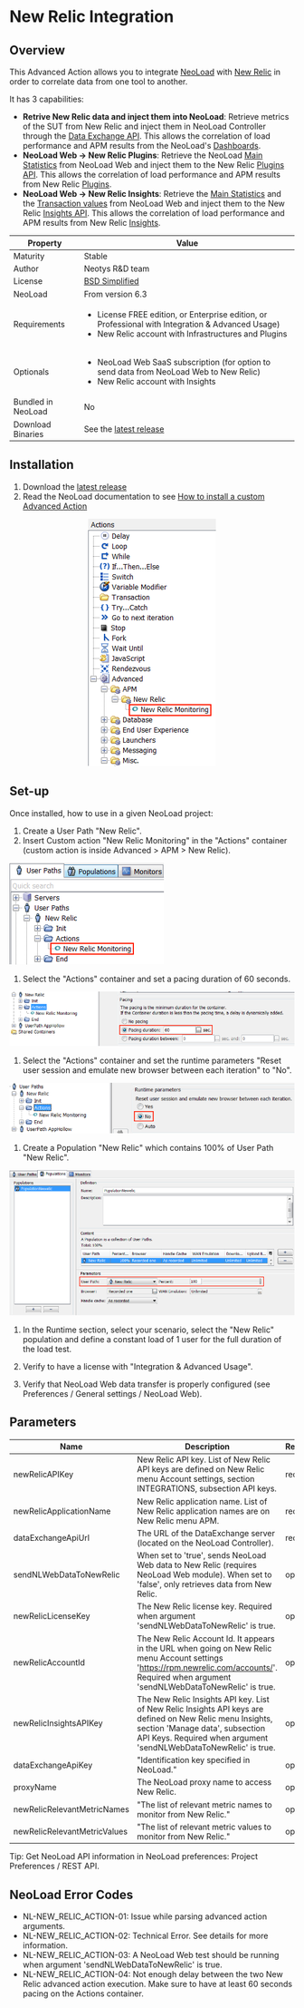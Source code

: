 # New Relic Integration

## Overview

This Advanced Action allows you to integrate [NeoLoad](https://www.neotys.com/neoload/overview) with [New Relic](https://newrelic.com/) in order to correlate data from one tool to another. 

It has 3 capabilities: 
* **Retrive New Relic data and inject them into NeoLoad**: Retrieve metrics of the SUT from New Relic and inject them in NeoLoad Controller through the [Data Exchange API](https://www.neotys.com/documents/doc/neoload/latest/en/html/#7676.htm). This allows the correlation of load performance and APM results from the NeoLoad's [Dashboards](https://www.neotys.com/documents/doc/neoload/latest/en/html/#1440.htm).
* **NeoLoad Web -> New Relic Plugins**: Retrieve the NeoLoad [Main Statistics](https://www.neotys.com/documents/doc/nlweb/latest/en/html/#22968.htm) from NeoLoad Web and inject them to the New Relic [Plugins API](https://docs.newrelic.com/docs/plugins/plugin-developer-resources/developer-reference/work-directly-plugin-api). This allows the correlation of load performance and APM results from New Relic [Plugins](https://newrelic.com/plugins).
* **NeoLoad Web -> New Relic Insights**: Retrieve the [Main Statistics](https://www.neotys.com/documents/doc/nlweb/latest/en/html/#22968.htm) and the [Transaction values](https://www.neotys.com/documents/doc/nlweb/latest/en/html/#26321.htm) from NeoLoad Web and inject them to the New Relic [Insights API](https://docs.newrelic.com/docs/insights/insights-data-sources/custom-data/insert-custom-events-insights-api). This allows the correlation of load performance and APM results from New Relic [Insights](https://newrelic.com/insights).

| Property | Value |
| ----------------    | ----------------   |
| Maturity | Stable |
| Author | Neotys R&D team |
| License           | [BSD Simplified](https://www.neotys.com/documents/legal/bsd-neotys.txt) |
| NeoLoad         | From version 6.3|
| Requirements | <ul><li>License FREE edition, or Enterprise edition, or Professional with Integration & Advanced Usage)</li><li>New Relic account with Infrastructures and Plugins</li></ul>|
| Optionals | <ul><li>NeoLoad Web SaaS subscription (for option to send data from NeoLoad Web to New Relic)</li><li>New Relic account with Insights</li></ul>|
| Bundled in NeoLoad | No |
| Download Binaries    | See the [latest release](https://github.com/Neotys-Labs/NewRelic/releases/latest)|


## Installation

1. Download the [latest release](https://github.com/Neotys-Labs/NewRelic/releases/latest)
1. Read the NeoLoad documentation to see [How to install a custom Advanced Action](https://www.neotys.com/documents/doc/neoload/latest/en/html/#25928.htm)

<p align="center"><img src="/screenshots/new_relic_advanced_action.png" alt="New Relic Advanced Action" /></p>

## Set-up

Once installed, how to use in a given NeoLoad project:

1. Create a User Path "New Relic".
1. Insert Custom action "New Relic Monitoring" in the "Actions" container (custom action is inside Advanced > APM > New Relic).

![New Relic User Path](/screenshots/new_relic_user_path.png "New Relic User Path")

1. Select the "Actions" container and set a pacing duration of 60 seconds.

![Action's Pacing](/screenshots/actions_container_pacing.png "Action's Pacing")

1. Select the "Actions" container and set the runtime parameters "Reset user session and emulate new browser between each iteration" to "No".

![Action's Runtime parameters](/screenshots/actions_container_reset_iteration_no.png "Action's Runtime parameters")

1. Create a Population "New Relic" which contains 100% of User Path "New Relic".

![New Relic Population](/screenshots/new_relic_population.png "New Relic Population")

1. In the Runtime section, select your scenario, select the "New Relic" population and define a constant load of 1 user for the full duration of the load test.

1. Verify to have a license with "Integration & Advanced Usage".
1. Verify that NeoLoad Web data transfer is properly configured (see Preferences / General settings / NeoLoad Web).

## Parameters

| Name                     | Description       | Required/Optional
| ---------------          | ----------------- |----------------- |
| newRelicAPIKey          |  New Relic API key. List of New Relic API keys are defined on New Relic menu Account settings, section INTEGRATIONS, subsection API keys. |required|
| newRelicApplicationName          | New Relic application name. List of New Relic application names are on New Relic menu APM.  |required|
| dataExchangeApiUrl          | The URL of the DataExchange server (located on the NeoLoad Controller).  |required|
| sendNLWebDataToNewRelic | When set to 'true', sends NeoLoad Web data to New Relic (requires NeoLoad Web module). When set to 'false', only retrieves data from New Relic.  |optional|
| newRelicLicenseKey | The New Relic license key. Required when argument 'sendNLWebDataToNewRelic' is true.  |optional|
| newRelicAccountId | The New Relic Account Id. It appears in the URL when going on New Relic menu Account settings 'https://rpm.newrelic.com/accounts/<accountId>'. Required when argument 'sendNLWebDataToNewRelic' is true. |optional|
| newRelicInsightsAPIKey | The New Relic Insights API key. List of New Relic Insights API keys are defined on New Relic menu Insights, section 'Manage data', subsection API Keys. Required when argument 'sendNLWebDataToNewRelic' is true.  |optional|
| dataExchangeApiKey | "Identification key specified in NeoLoad."  |optional|
| proxyName | The NeoLoad proxy name to access New Relic. |optional|
| newRelicRelevantMetricNames | "The list of relevant metric names to monitor from New Relic."  |optional|
| newRelicRelevantMetricValues | "The list of relevant metric values to monitor from New Relic."  |optional|

Tip: Get NeoLoad API information in NeoLoad preferences: Project Preferences / REST API.

## NeoLoad Error Codes
* NL-NEW_RELIC_ACTION-01: Issue while parsing advanced action arguments.
* NL-NEW_RELIC_ACTION-02: Technical Error. See details for more information.
* NL-NEW_RELIC_ACTION-03: A NeoLoad Web test should be running when argument 'sendNLWebDataToNewRelic' is true.
* NL-NEW_RELIC_ACTION-04: Not enough delay between the two New Relic advanced action execution. Make sure to have at least 60 seconds pacing on the Actions container.  



